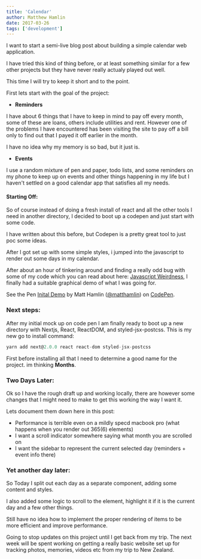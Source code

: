 ```yaml
---
title: 'Calendar'
author: Matthew Hamlin
date: 2017-03-26
tags: ['development']
---
```


I want to start a semi-live blog post about building a simple calendar web application.

I have tried this kind of thing before, or at least something similar for a few other projects but they have never 
really actualy played out well. 

This time I will try to keep it short and to the point.

First lets start with the goal of the project:

* **Reminders**

I have about 6 things that I have to keep in mind to pay off every month, some of these are loans, others include 
utilities and rent. However one of the problems I have encountered has been visiting the site to pay off a bill 
only to find out that I payed it off earlier in the month. 

<aside>
  I have no idea why my memory is so bad, but it just is.
</aside>

* **Events**

I use a random mixture of pen and paper, todo lists, and some reminders on my phone to keep up on events and 
other things happening in my life but I haven't settled on a good calendar app that satisfies all my needs.

#### Starting Off:

So of course instead of doing a fresh install of react and all the other tools I need in another directory, I 
decided to boot up a codepen and just start with some code.

I have written about this before, but Codepen is a pretty great tool to just poc some ideas.

After I got set up with some simple styles, i jumped into the javascript to render out some days in my calendar.

After about an hour of tinkering around and finding a really odd bug with some of my code which you can read about here: 
<a href="/blog/post?slug=Javascript-Weirdness">Javascript Weirdness</a>, I finally had a suitable graphical demo of what I was 
going for.

<p data-height="265" data-theme-id="0" data-slug-hash="qryLjy" data-default-tab="result" data-user="matthamlin" data-embed-version="2" data-pen-title="qryLjy" class="codepen">See the Pen <a href="http://codepen.io/matthamlin/pen/qryLjy/" target="_blank" rel="noopener nonreferer">Inital Demo</a> by Matt Hamlin (<a href="http://codepen.io/matthamlin">@matthamlin</a>) on <a href="http://codepen.io">CodePen</a>.</p>


### Next steps:

After my initial mock up on code pen I am finally ready to boot up a new directory with Nextjs, React, ReactDOM, and styled-jsx-postcss. This is my new go to install 
command:

```Javascript
yarn add next@2.0.0 react react-dom styled-jsx-postcss
```

First before installing all that I need to determine a good name for the project. im thinking **Months**.

### Two Days Later:

Ok so I have the rough draft up and working locally, there are however some changes that I might need to make to get this working the way I want it.

Lets document them down here in this post:

* Performance is terrible even on a mildly specd macbook pro (what happens when you render out 365(6) elements)
* I want a scroll indicator somewhere saying what month you are scrolled on
* I want the sidebar to represent the current selected day (reminders + event info there)


### Yet another day later:

So Today I split out each day as a separate component, adding some content and styles.

I also added some logic to scroll to the element, highlight it if it is the current day and a few other things.

Still have no idea how to implement the proper rendering of items to be more efficient and improve performance.


Going to stop updates on this project until I get back from my trip. The next week will be spent working on getting a really basic website set up for tracking photos, memories, videos etc from my trip to New Zealand.